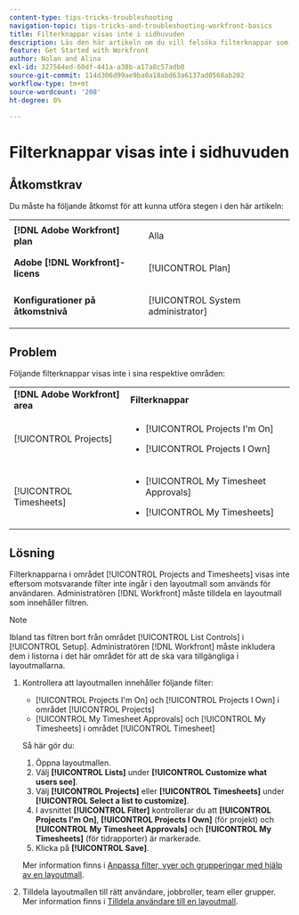 ```yaml
---
content-type: tips-tricks-troubleshooting
navigation-topic: tips-tricks-and-troubleshooting-workfront-basics
title: Filterknappar visas inte i sidhuvuden
description: Läs den här artikeln om du vill felsöka filterknappar som inte visas i sidhuvuden.
feature: Get Started with Workfront
author: Nolan and Alina
exl-id: 327564ed-60df-441a-a38b-a17a8c57adb0
source-git-commit: 114d306d99ae9ba0a18abd63a6137ad0568ab202
workflow-type: tm+mt
source-wordcount: '208'
ht-degree: 0%

---
```


# Filterknappar visas inte i sidhuvuden

## Åtkomstkrav

Du måste ha följande åtkomst för att kunna utföra stegen i den här artikeln:

<table style="table-layout:auto"> 
 <col> 
 <col> 
 <tbody> 
  <tr> 
   <td role="rowheader"><strong>[!DNL Adobe Workfront] plan</strong></td> 
   <td> <p>Alla</p> </td> 
  </tr> 
  <tr> 
   <td role="rowheader"><strong>Adobe [!DNL Workfront]-licens</strong></td> 
   <td> <p>[!UICONTROL Plan] </p> </td> 
  </tr> 
  <tr> 
   <td role="rowheader"><strong>Konfigurationer på åtkomstnivå</strong></td> 
   <td> <p>[!UICONTROL System administrator]</p> </td> 
  </tr> 
 </tbody> 
</table>

## Problem

Följande filterknappar visas inte i sina respektive områden:

<table style="table-layout:auto"> 
 <col> 
 <col> 
 <tbody> 
  <tr> 
   <td><strong>[!DNL Adobe Workfront] area</strong></td> 
   <td><strong>Filterknappar</strong></td> 
  </tr> 
  <tr> 
   <td> <p>[!UICONTROL Projects] </p> </td> 
   <td> 
    <ul> 
     <li> <p>[!UICONTROL Projects I'm On]</p> </li> 
     <li> <p>[!UICONTROL Projects I Own]</p> </li> 
    </ul> </td> 
  </tr> 
  <tr> 
   <td><span>[!UICONTROL Timesheets]</span> </td> 
   <td> 
    <ul> 
     <li> <p><span>[!UICONTROL My Timesheet Approvals]</span> </p> </li> 
     <li> <p><span>[!UICONTROL My Timesheets]</span> </p> </li> 
    </ul> </td> 
  </tr> 
 </tbody> 
</table>

## Lösning

Filterknapparna i området [!UICONTROL Projects and Timesheets] visas inte eftersom motsvarande filter inte ingår i den layoutmall som används för användaren. Administratören [!DNL Workfront] måste tilldela en layoutmall som innehåller filtren.

>[!NOTE]
>
>Ibland tas filtren bort från området [!UICONTROL List Controls] i [!UICONTROL Setup]. Administratören [!DNL Workfront] måste inkludera dem i listorna i det här området för att de ska vara tillgängliga i layoutmallarna.

1. Kontrollera att layoutmallen innehåller följande filter:

   * [!UICONTROL Projects I'm On] och [!UICONTROL Projects I Own] i området [!UICONTROL Projects]
   * [!UICONTROL My Timesheet Approvals] och [!UICONTROL My Timesheets] i området [!UICONTROL Timesheet]

   Så här gör du:

   1. Öppna layoutmallen.
   1. Välj **[!UICONTROL Lists]** under **[!UICONTROL Customize what users see]**.
   1. Välj **[!UICONTROL Projects]** eller **[!UICONTROL Timesheets]** under **[!UICONTROL Select a list to customize]**.
   1. I avsnittet **[!UICONTROL Filter]** kontrollerar du att **[!UICONTROL Projects I'm On]**, **[!UICONTROL Projects I Own]** (för projekt) och **[!UICONTROL My Timesheet Approvals]** och **[!UICONTROL My Timesheets]** (för tidrapporter) är markerade.
   1. Klicka på **[!UICONTROL Save]**.

   Mer information finns i [Anpassa filter, vyer och grupperingar med hjälp av en layoutmall](../../administration-and-setup/customize-workfront/use-layout-templates/customize-fvg-list-controls-layout-template.md).

1. Tilldela layoutmallen till rätt användare, jobbroller, team eller grupper. Mer information finns i [Tilldela användare till en layoutmall](../../administration-and-setup/customize-workfront/use-layout-templates/assign-users-to-layout-template.md).

